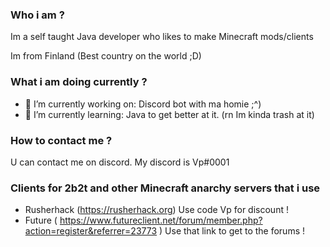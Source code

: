 ### Who i am ?
Im a self taught Java developer who likes to make Minecraft mods/clients

Im from Finland (Best country on the world ;D)

### What i am doing currently ? 
- 🔭 I’m currently working on: Discord bot with ma homie ;^)
- 🌱 I’m currently learning: Java to get better at it. (rn Im kinda trash at it)

### How to contact me ?
U can contact me on discord. My discord is Vp#0001

### Clients for 2b2t and other Minecraft anarchy servers that i use
- Rusherhack (https://rusherhack.org) Use code Vp for discount !
- Future  ( https://www.futureclient.net/forum/member.php?action=register&referrer=23773 )  Use that link to get to the forums !
